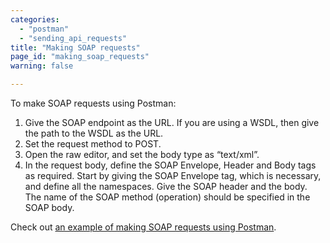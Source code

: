 ```yaml
---
categories:
  - "postman"
  - "sending_api_requests"
title: "Making SOAP requests"
page_id: "making_soap_requests"
warning: false

---
```


To make SOAP requests using Postman:

1. Give the SOAP endpoint as the URL. If you are using a WSDL, then give the path to the WSDL as the URL.
2. Set the request method to POST.
3. Open the raw editor, and set the body type as “text/xml”.
4. In the request body, define the SOAP Envelope, Header and Body tags as required. Start by giving the SOAP Envelope tag, which is necessary, and define all the namespaces. Give the SOAP header and the body. The name of the SOAP method (operation) should be specified in the SOAP body.

Check out [an example of making SOAP requests using Postman](http://blog.getpostman.com/2014/08/22/making-soap-requests-using-postman/).